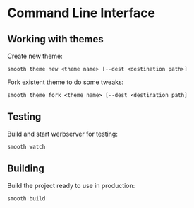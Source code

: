 # Command Line Interface

## Working with themes

Create new theme:
```
smooth theme new <theme name> [--dest <destination path>]
```

Fork existent theme to do some tweaks:
```
smooth theme fork <theme name> [--dest <destination path]
```

## Testing

Build and start werbserver for testing:
```
smooth watch
```

## Building

Build the project ready to use in production:
```
smooth build
```